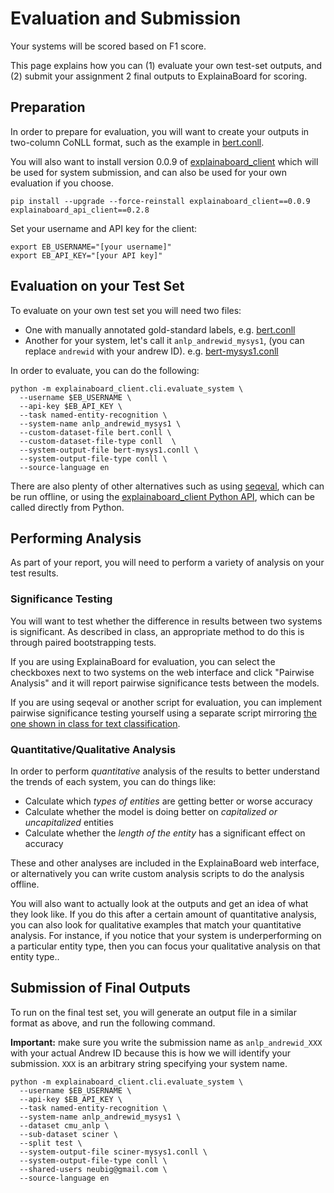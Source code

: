 # Evaluation and Submission

Your systems will be scored based on F1 score.

This page explains how you can (1) evaluate your own test-set outputs, and (2) submit 
your assignment 2 final outputs to ExplainaBoard for scoring.

## Preparation

In order to prepare for evaluation, you will want to create your outputs in two-column
CoNLL format, such as the example in [bert.conll](bert.conll).

You will also want to install version 0.0.9 of
[explainaboard_client](https://github.com/neulab/explainaboard_client) which will be
used for system submission, and can also be used for your own evaluation if you choose.
```shell
pip install --upgrade --force-reinstall explainaboard_client==0.0.9 explainaboard_api_client==0.2.8
```

Set your username and API key for the client:
```shell
export EB_USERNAME="[your username]"
export EB_API_KEY="[your API key]"
````

## Evaluation on your Test Set

To evaluate on your own test set you will need two files:
* One with manually annotated gold-standard labels,
  e.g. [bert.conll](bert.conll)
* Another for your system, let's call it `anlp_andrewid_mysys1`, (you can replace
  `andrewid` with your andrew ID). e.g. [bert-mysys1.conll](bert-mysys1.conll)

In order to evaluate, you can do the following:
```shell
python -m explainaboard_client.cli.evaluate_system \
  --username $EB_USERNAME \
  --api-key $EB_API_KEY \
  --task named-entity-recognition \
  --system-name anlp_andrewid_mysys1 \
  --custom-dataset-file bert.conll \
  --custom-dataset-file-type conll  \
  --system-output-file bert-mysys1.conll \
  --system-output-file-type conll \
  --source-language en
```

There are also plenty of other alternatives such as using
[seqeval](https://github.com/chakki-works/seqeval), which can be run offline, or using
the [explainaboard_client Python API](https://github.com/neulab/explainaboard_client/blob/main/docs/python_api/introduction.md),
which can be called directly from Python.

## Performing Analysis

As part of your report, you will need to perform a variety of analysis on your test
results.

### Significance Testing

You will want to test whether the difference in results between two systems is
significant. As described in class, an appropriate method to do this is through
paired bootstrapping tests.

If you are using ExplainaBoard for evaluation, you can select the checkboxes next to two
systems on the web interface and click "Pairwise Analysis" and it will report
pairwise significance tests between the models.

If you are using seqeval or another script for evaluation, you can implement pairwise
significance testing yourself using a separate script mirroring
[the one shown in class for text classification](https://github.com/neubig/anlp-code/blob/main/02-bowclassifier/bowclassifier.ipynb).

### Quantitative/Qualitative Analysis

In order to perform *quantitative* analysis of the results to better understand the
trends  of each system, you can do things like:
* Calculate which *types of entities* are getting better or worse accuracy
* Calculate whether the model is doing better on *capitalized or uncapitalized* entities
* Calculate whether the *length of the entity* has a significant effect on accuracy

These and other analyses are included in the ExplainaBoard web interface, or
alternatively you can write custom analysis scripts to do the analysis offline.

You will also want to actually look at the outputs and get an idea of what they look
like. If you do this after a certain amount of quantitative analysis, you can also look
for qualitative examples that match your quantitative analysis. For instance, if you
notice that your system is underperforming on a particular entity type, then you can
focus your qualitative analysis on that entity type..

## Submission of Final Outputs

To run on the final test set, you will generate an output file in a similar format as
above, and run the following command.

**Important:** make sure you write the submission name as `anlp_andrewid_XXX` with your
actual Andrew ID because this is how we will identify your submission. `XXX` is an
arbitrary string specifying your system name.

```shell
python -m explainaboard_client.cli.evaluate_system \
  --username $EB_USERNAME \
  --api-key $EB_API_KEY \
  --task named-entity-recognition \
  --system-name anlp_andrewid_mysys1 \
  --dataset cmu_anlp \
  --sub-dataset sciner \
  --split test \
  --system-output-file sciner-mysys1.conll \
  --system-output-file-type conll \
  --shared-users neubig@gmail.com \
  --source-language en
```

